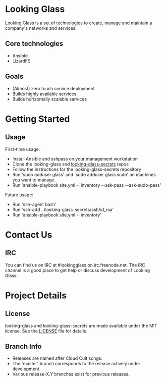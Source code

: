 Looking Glass
============
Looking Glass is a set of technologies to create, manage and maintain a company's networks and services. 

Core technologies
-----------------
* Ansible
* LizardFS

Goals
-----
* (Almost) zero touch service deployment
* Builds highly available services
* Builds horizontally scalable services

Getting Started
===============

Usage
-----
First-time usage:
* Install Ansible and sshpass on your management workstation
* Clone the looking-glass and [looking-glass-secrets](https://github.com/Zorlin/looking-glass-secrets/) repos
* Follow the instructions for the looking-glass-secrets repository
* Run 'sudo adduser glass' and 'sudo adduser glass sudo' on machines you want to manage.
* Run 'ansible-playbook site.yml -i inventory --ask-pass --ask-sudo-pass'

Future usage:
* Run 'ssh-agent bash'
* Run 'ssh-add ../looking-glass-secrets/ssh/id_rsa'
* Run 'ansible-playbook site.yml -i inventory'

Contact Us
==========

IRC
---
You can find us on IRC at #lookingglass on irc.freenode.net. The IRC channel is a good place to get help or discuss development of Looking Glass.

Project Details
===============

License
-------
looking-glass and looking-glass-secrets are made available under the MIT license. See the [LICENSE](LICENSE) file for details.

Branch Info
-----------
* Releases are named after Cloud Cult songs.
* The 'master' branch corresponds to the release actively under development.
* Various release-X.Y branches exist for previous releases.
